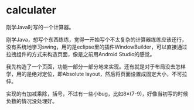 # calculater
刚学Java时写的一个计算器。

刚学Java，想写个东西练练，觉得一开始写个不太复杂的计算器练练应该还行，没有系统地学习swing，用的是eclipse里的插件WindowBuilder，可以直接通过拉拽组件的方式来构造页面，像是之前用Android Studio的感觉。

我先构造了一个页面，功能一部分一部分地来实现。还有就是对于布局没去怎样学，用的是绝对定位，即Absolute layout，然后将页面设置成固定大小，不可拉伸。 

实现的有加减乘除，括号，不过有一些小bug，比如8×(7-9)，好像当初写的时候负数的情况没处理好。
